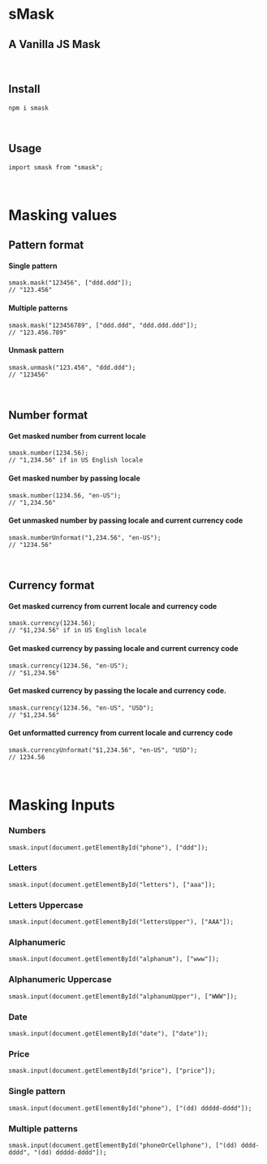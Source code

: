 # **sMask**
## A Vanilla JS Mask

<br/>

## Install
```
npm i smask
```
<br/>

## Usage
```
import smask from "smask";
```
<br/>

# Masking values
## Pattern format
#### Single pattern
```
smask.mask("123456", ["ddd.ddd"]);
// "123.456"
```
#### Multiple patterns
```
smask.mask("123456789", ["ddd.ddd", "ddd.ddd.ddd"]);
// "123.456.789"
```
#### Unmask pattern
```
smask.unmask("123.456", "ddd.ddd");
// "123456"
```
<br/>

## Number format

#### Get masked number from current locale
```
smask.number(1234.56);
// "1,234.56" if in US English locale
```
#### Get masked number by passing locale
```
smask.number(1234.56, "en-US");
// "1,234.56"
```
#### Get unmasked number by passing locale and current currency code
```
smask.numberUnformat("1,234.56", "en-US");
// "1234.56"
```
<br/>

## Currency format
#### Get masked currency from current locale and currency code
```
smask.currency(1234.56);
// "$1,234.56" if in US English locale
```
#### Get masked currency by passing locale and current currency code
```
smask.currency(1234.56, "en-US");
// "$1,234.56"
```
#### Get masked currency by passing the locale and currency code.
```
smask.currency(1234.56, "en-US", "USD");
// "$1,234.56"
```
#### Get unformatted currency from current locale and currency code
```
smask.currencyUnformat("$1,234.56", "en-US", "USD");
// 1234.56
```
<br/>

# Masking Inputs
### Numbers
```
smask.input(document.getElementById("phone"), ["ddd"]);
```
### Letters
```
smask.input(document.getElementById("letters"), ["aaa"]);
```
### Letters Uppercase
```
smask.input(document.getElementById("lettersUpper"), ["AAA"]);
```
### Alphanumeric
```
smask.input(document.getElementById("alphanum"), ["www"]);
```
### Alphanumeric Uppercase
```
smask.input(document.getElementById("alphanumUpper"), ["WWW"]);
```
### Date
```
smask.input(document.getElementById("date"), ["date"]);
```
### Price
```
smask.input(document.getElementById("price"), ["price"]);
```

### Single pattern
```
smask.input(document.getElementById("phone"), ["(dd) ddddd-dddd"]);
```

### Multiple patterns
```
smask.input(document.getElementById("phoneOrCellphone"), ["(dd) dddd-dddd", "(dd) ddddd-dddd"]);
```
